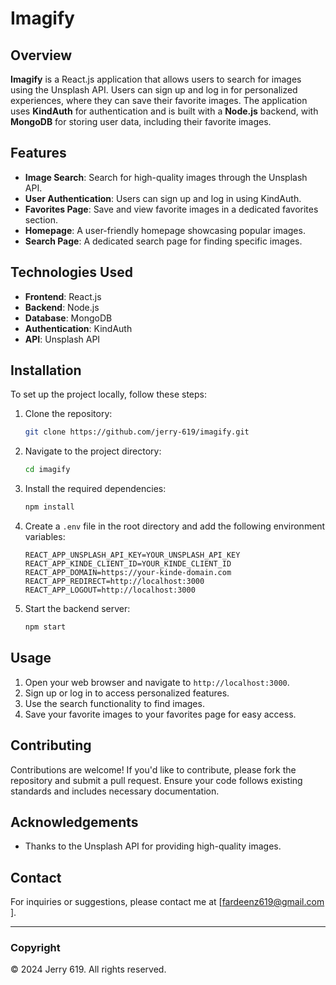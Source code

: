 # Imagify

## Overview

**Imagify** is a React.js application that allows users to search for images using the Unsplash API. Users can sign up and log in for personalized experiences, where they can save their favorite images. The application uses **KindAuth** for authentication and is built with a **Node.js** backend, with **MongoDB** for storing user data, including their favorite images.

## Features

- **Image Search**: Search for high-quality images through the Unsplash API.
- **User Authentication**: Users can sign up and log in using KindAuth.
- **Favorites Page**: Save and view favorite images in a dedicated favorites section.
- **Homepage**: A user-friendly homepage showcasing popular images.
- **Search Page**: A dedicated search page for finding specific images.

## Technologies Used

- **Frontend**: React.js
- **Backend**: Node.js
- **Database**: MongoDB
- **Authentication**: KindAuth
- **API**: Unsplash API

## Installation

To set up the project locally, follow these steps:

1. Clone the repository:
   ```bash
   git clone https://github.com/jerry-619/imagify.git
   ```
2. Navigate to the project directory:
   ```bash
   cd imagify
   ```
3. Install the required dependencies:
   ```bash
   npm install
   ```
4. Create a `.env` file in the root directory and add the following environment variables:
   ```plaintext
   REACT_APP_UNSPLASH_API_KEY=YOUR_UNSPLASH_API_KEY
   REACT_APP_KINDE_CLIENT_ID=YOUR_KINDE_CLIENT_ID
   REACT_APP_DOMAIN=https://your-kinde-domain.com
   REACT_APP_REDIRECT=http://localhost:3000
   REACT_APP_LOGOUT=http://localhost:3000
   ```
5. Start the backend server:
   ```bash
   npm start
   ```

## Usage

1. Open your web browser and navigate to `http://localhost:3000`.
2. Sign up or log in to access personalized features.
3. Use the search functionality to find images.
4. Save your favorite images to your favorites page for easy access.

## Contributing

Contributions are welcome! If you'd like to contribute, please fork the repository and submit a pull request. Ensure your code follows existing standards and includes necessary documentation.


## Acknowledgements

- Thanks to the Unsplash API for providing high-quality images.

## Contact

For inquiries or suggestions, please contact me at [fardeenz619@gmail.com ].

---

### Copyright

© 2024 Jerry 619. All rights reserved.

